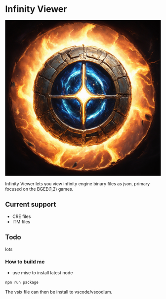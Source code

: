 # Infinity Viewer

![](large_icon.png)

Infinity Viewer lets you view infinity engine binary files as json, primary focused on the BGEE(1,2) games.

## Current support

- CRE files
- ITM files

## Todo

lots

### How to build me

- use mise to install latest node

```sh
npm run package
```

The vsix file can then be install to vscode/vscodium.
